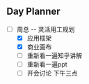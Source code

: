 ## Day Planner

- [ ] 周总 -- 灵活用工规划
	- [x] 应用框架
	- [x] 商业画布
	- [ ] 重新看一遍知乎讲解
	- [ ] 重新看一遍ppt
	- [ ] 开会讨论 下午三点